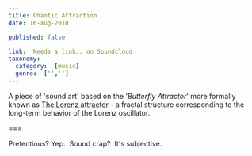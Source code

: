 ```yaml
---
title: Chaotic Attraction
date: 16-aug-2010

published: false

link:  Needs a link.. on Soundcloud
taxonomy:
  category:  [music]
  genre:  ['','']
---
```


A piece of 'sound art' based on the '_Butterfly Attractor_' more formally known as [The Lorenz attractor](http://en.wikipedia.org/wiki/Lorenz_attractor) - a fractal structure corresponding to the long-term behavior of the Lorenz oscillator.

===

Pretentious? Yep.  Sound crap?  It's subjective.
